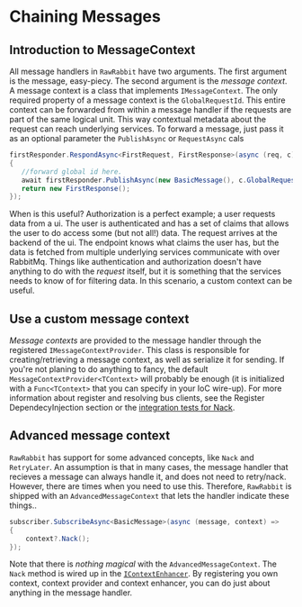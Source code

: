 # Chaining Messages
## Introduction to MessageContext
All message handlers in `RawRabbit` have two arguments. The first argument is the message, easy-piecy. The second argument is the _message context_. A message context is a class that implements `IMessageContext`. The only required property of a message context is the `GlobalRequestId`. This entire context can be forwarded from within a message handler if the requests are part of the same logical unit. This way contextual metadata about the request can reach underlying services. To forward a message, just pass it as an optional parameter the `PublishAsync` or `RequestAsync` cals

```csharp
firstResponder.RespondAsync<FirstRequest, FirstResponse>(async (req, c) =>
{
   //forward global id here.
   await firstResponder.PublishAsync(new BasicMessage(), c.GlobalRequestId);
   return new FirstResponse();
});
```

When is this useful? Authorization is a perfect example; a user requests data from a ui. The user is authenticated and has a set of claims that allows the user to do access some (but not all!) data. The request arrives at the backend of the ui. The endpoint knows what claims the user has, but the data is fetched from multiple underlying services communicate with over RabbitMq. Things like authentication and authorization doesn't have anything to do with the _request_ itself, but it is something that the services needs to know of for filtering data. In this scenario, a custom context can be useful.

## Use a custom message context
_Message contexts_ are provided to the message handler through the registered `IMessageContextProvider`. This class is responsible for creating/retrieving a message context, as well as serialize it for sending. If you're not planing to do anything to fancy, the default `MessageContextProvider<TContext>` will probably be enough (it is initialized with a `Func<TContext>` that you can specify in your IoC wire-up). For more information about register and resolving bus clients, see the Register DependecyInjection section or the [integration tests for Nack](https://github.com/pardahlman/RawRabbit/blob/master/src/RawRabbit.IntegrationTests/Features/NackingTests.cs).

## Advanced message context
`RawRabbit` has support for some advanced concepts, like `Nack` and `RetryLater`. An assumption is that in many cases, the message handler that recieves a message can always handle it, and does not need to retry/nack. However, there are times when you need to use this. Therefore, `RawRabbit` is shipped with an `AdvancedMessageContext` that lets the handler indicate these things..

```csharp
subscriber.SubscribeAsync<BasicMessage>(async (message, context) =>
{
	context?.Nack();
});
```

Note that there is *nothing magical* with the `AdvancedMessageContext`. The `Nack` method is wired up in the [`IContextEnhancer`](https://github.com/pardahlman/RawRabbit/tree/master/src/RawRabbit/Context/Enhancer). By registering you own context, context provider and context enhancer, you can do just about anything in the message handler.